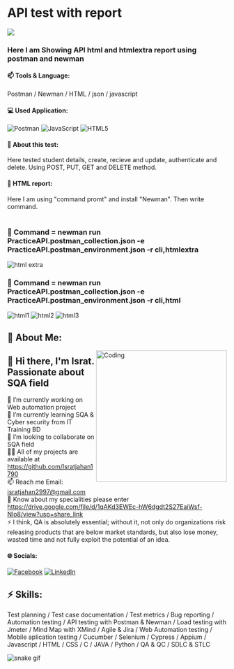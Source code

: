 # API test with report
![](https://community.cisco.com/t5/image/serverpage/image-id/76272i1EDBBA5DEC18D2B5?v=v2)

<h3>Here I am Showing API html and htmlextra report using postman and newman</h3>

#### 📫 Tools & Language: 
Postman / Newman /  HTML / json / javascript

#### 💻 Used Application:
![Postman](https://img.shields.io/badge/Postman-FF6C37?style=for-the-badge&logo=postman&logoColor=white) 
![JavaScript](https://img.shields.io/badge/javascript-%23323330.svg?style=for-the-badge&logo=javascript&logoColor=%23F7DF1E) 
![HTML5](https://img.shields.io/badge/html5-%23E34F26.svg?style=for-the-badge&logo=html5&logoColor=white) 


#### 💫 About this test:
Here tested student details, create, recieve and update, authenticate and delete. Using POST, PUT, GET and DELETE method.
#### 👯 HTML report:
Here I am using "command promt" and install "Newman". Then write command.<br><br>

### 🌱 Command =  newman run PracticeAPI.postman_collection.json -e PracticeAPI.postman_environment.json -r cli,htmlextra
![html extra](https://user-images.githubusercontent.com/112747904/199401032-a4b0b574-744d-4c23-b5fd-70dcc0e7909e.PNG)

### 🌱 Command = newman run PracticeAPI.postman_collection.json -e PracticeAPI.postman_environment.json -r cli,html
![html1](https://user-images.githubusercontent.com/112747904/199401141-3b183d68-1029-439d-8d69-55cbd876cc4c.PNG)
![html2](https://user-images.githubusercontent.com/112747904/199401131-23b21dab-e75e-4250-880e-dbcbba4bb2eb.PNG)
![html3](https://user-images.githubusercontent.com/112747904/199401137-7c469d73-0b59-4271-bf79-a05d929cd711.PNG)

## 💫 About Me:
<img align="right" alt="Coding" width="300" src="https://i.imgur.com/tN5CW8d.gif">

## 👋 Hi there, I'm Israt. Passionate about SQA field
🔭 I’m currently working on Web automation project<br>🌱 I’m currently learning SQA & Cyber security from IT Training BD<br>👯 I’m looking to collaborate on SQA field<br>👨‍💻 All of my projects are available at https://github.com/Isratjahan1790<br>📫 Reach me Email: isratjahan2997@gmail.com<br>📄 Know about my specialities please enter https://drive.google.com/file/d/1qAKd3EWEc-hW6dgdt2S27EaiWsf-Nlo8/view?usp=share_link<br>⚡ I think, QA is absolutely essential; without it, not only do organizations risk releasing products that are below market standards, but also lose money, wasted time and not fully exploit the potential of an idea.


#### 🌐 Socials:
[![Facebook](https://img.shields.io/badge/Facebook-%231877F2.svg?logo=Facebook&logoColor=white)](https://facebook.com/ishratjahan.1790) 
[![LinkedIn](https://img.shields.io/badge/LinkedIn-%230077B5.svg?logo=linkedin&logoColor=white)](https://linkedin.com/in/israt-jahan1790) 

## ⚡ Skills:
Test planning / Test case documentation / Test metrics / Bug reporting / Automation testing / API testing with Postman & Newman / Load testing with Jmeter / Mind Map with XMind / Agile & Jira /  Web Automation testing / Mobile aplication testing / Cucumber / Selenium / Cypress / Appium / Javascript /  HTML / CSS / C / JAVA / Python / QA & QC / SDLC & STLC

![snake gif](https://github.com/Isratjahan1790/Isratjahan1790/blob/output/github-contribution-grid-snake.gif)

